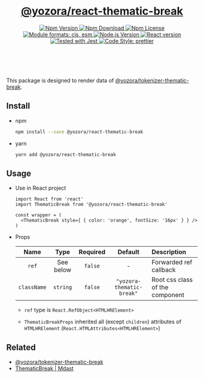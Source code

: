 <header>
  <h1 align="center">
    <a href="https://github.com/guanghechen/yozora-react/tree/master/packages/code#readme">@yozora/react-thematic-break</a>
  </h1>
  <div align="center">
    <a href="https://www.npmjs.com/package/@yozora/react-thematic-break">
      <img
        alt="Npm Version"
        src="https://img.shields.io/npm/v/@yozora/react-thematic-break.svg"
      />
    </a>
    <a href="https://www.npmjs.com/package/@yozora/react-thematic-break">
      <img
        alt="Npm Download"
        src="https://img.shields.io/npm/dm/@yozora/react-thematic-break.svg"
      />
    </a>
    <a href="https://www.npmjs.com/package/@yozora/react-thematic-break">
      <img
        alt="Npm License"
        src="https://img.shields.io/npm/l/@yozora/react-thematic-break.svg"
      />
    </a>
    <a href="#install">
      <img
        alt="Module formats: cjs, esm"
        src="https://img.shields.io/badge/module_formats-cjs%2C%20esm-green.svg"
      />
    </a>
    <a href="https://github.com/nodejs/node">
      <img
        alt="Node.js Version"
        src="https://img.shields.io/node/v/@yozora/react-thematic-break"
      />
    </a>
    <a href="https://github.com/facebook/react">
      <img
        alt="React version"
        src="https://img.shields.io/npm/dependency-version/@yozora/react-thematic-break/peer/react"
      />
    </a>
    <a href="https://github.com/facebook/jest">
      <img
        alt="Tested with Jest"
        src="https://img.shields.io/badge/tested_with-jest-9c465e.svg"
      />
    </a>
    <a href="https://github.com/prettier/prettier">
      <img
        alt="Code Style: prettier"
        src="https://img.shields.io/badge/code_style-prettier-ff69b4.svg?style=flat-square"
      />
    </a>
  </div>
</header>
<br/>

This package is designed to render data of [@yozora/tokenizer-thematic-break][].


## Install

* npm

  ```bash
  npm install --save @yozora/react-thematic-break
  ```

* yarn

  ```bash
  yarn add @yozora/react-thematic-break
  ```


## Usage

* Use in React project

  ```tsx
  import React from 'react'
  import ThematicBreak from '@yozora/react-thematic-break'

  const wrapper = (
    <ThematicBreak style={ { color: 'orange', fontSize: '16px' } } />
  )
  ```

* Props

  Name        | Type      | Required  | Default                   | Description
  :----------:|:---------:|:---------:|:-------------------------:|:-------------
  `ref`       | See below | `false`   | -                         | Forwarded ref callback
  `className` | `string`  | `false`   | `"yozora-thematic-break"` | Root css class of the component

  - `ref` type is `React.RefObject<HTMLHRElement>`

  - `ThematicBreakProps` inherited all (except `children`) attributes of
    `HTMLHRElement` (`React.HTMLAttributes<HTMLHRElement>`)


## Related

* [@yozora/tokenizer-thematic-break][]
* [ThematicBreak | Mdast][mdast]


[mdast]: https://github.com/syntax-tree/mdast#thematicbreak
[@yozora/tokenizer-thematic-break]: https://www.npmjs.com/package/@yozora/tokenizer-thematic-break
